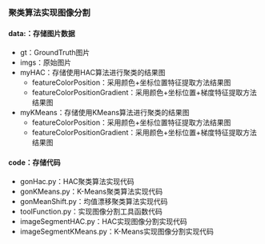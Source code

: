 ### 聚类算法实现图像分割

#### data:：存储图片数据

* gt：GroundTruth图片
* imgs：原始图片
* myHAC：存储使用HAC算法进行聚类的结果图
  * featureColorPosition：采用颜色+坐标位置特征提取方法结果图
  * featureColorPositionGradient：采用颜色+坐标位置+梯度特征提取方法结果图
* myKMeans：存储使用KMeans算法进行聚类的结果图
  * featureColorPosition：采用颜色+坐标位置特征提取方法结果图
  * featureColorPositionGradient：采用颜色+坐标位置+梯度特征提取方法结果图

#### code：存储代码

* gonHac.py：HAC聚类算法实现代码
* gonKMeans.py：K-Means聚类算法实现代码
* gonMeanShift.py：均值漂移聚类算法实现代码
* toolFunction.py：实现图像分割工具函数代码
* imageSegmentHAC.py：HAC实现图像分割实现代码
* imageSegmentKMeans.py：K-Means实现图像分割实现代码